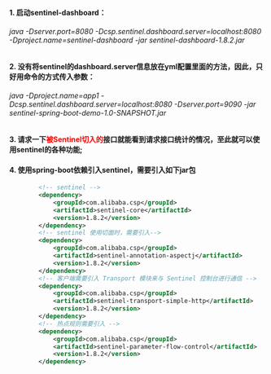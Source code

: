 #### 1. 启动sentinel-dashboard：
###### java -Dserver.port=8080 -Dcsp.sentinel.dashboard.server=localhost:8080 -Dproject.name=sentinel-dashboard -jar sentinel-dashboard-1.8.2.jar 
#### 2. 没有将sentinel的dashboard.server信息放在yml配置里面的方法，因此，只好用命令的方式传入参数：
###### java -Dproject.name=app1 -Dcsp.sentinel.dashboard.server=localhost:8080 -Dserver.port=9090 -jar sentinel-spring-boot-demo-1.0-SNAPSHOT.jar
#### 3. 请求一下<font color=red>被Sentinel切入的</font>接口就能看到请求接口统计的情况，至此就可以使用sentinel的各种功能;
#### 4. 使用spring-boot依赖引入sentinel，需要引入如下jar包
```xml
        <!-- sentinel -->
        <dependency>
            <groupId>com.alibaba.csp</groupId>
            <artifactId>sentinel-core</artifactId>
            <version>1.8.2</version>
        </dependency>
        <!-- sentinel 使用切面时，需要引入-->
        <dependency>
            <groupId>com.alibaba.csp</groupId>
            <artifactId>sentinel-annotation-aspectj</artifactId>
            <version>1.8.2</version>
        </dependency>
        <!-- 客户端需要引入 Transport 模块来与 Sentinel 控制台进行通信 -->
        <dependency>
            <groupId>com.alibaba.csp</groupId>
            <artifactId>sentinel-transport-simple-http</artifactId>
            <version>1.8.2</version>
        </dependency>
        <!-- 热点规则需要引入 -->
        <dependency>
            <groupId>com.alibaba.csp</groupId>
            <artifactId>sentinel-parameter-flow-control</artifactId>
            <version>1.8.2</version>
        </dependency>
```